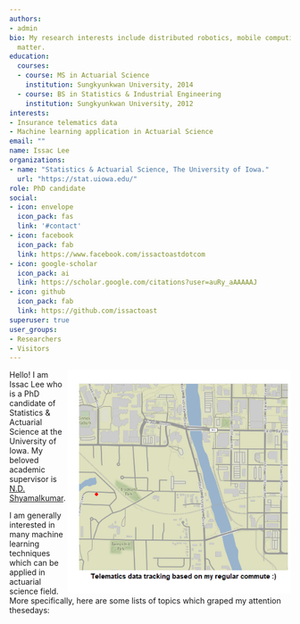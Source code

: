 ```yaml
---
authors:
- admin
bio: My research interests include distributed robotics, mobile computing and programmable
  matter.
education:
  courses:
  - course: MS in Actuarial Science
    institution: Sungkyunkwan University, 2014
  - course: BS in Statistics & Industrial Engineering
    institution: Sungkyunkwan University, 2012
interests:
- Insurance telematics data
- Machine learning application in Actuarial Science
email: ""
name: Issac Lee
organizations:
- name: "Statistics & Actuarial Science, The University of Iowa."
  url: "https://stat.uiowa.edu/"
role: PhD candidate
social:
- icon: envelope
  icon_pack: fas
  link: '#contact'
- icon: facebook
  icon_pack: fab
  link: https://www.facebook.com/issactoastdotcom
- icon: google-scholar
  icon_pack: ai
  link: https://scholar.google.com/citations?user=auRy_aAAAAAJ
- icon: github
  icon_pack: fab
  link: https://github.com/issactoast
superuser: true
user_groups:
- Researchers
- Visitors
---
```



<img width="400" height="400" src="https://raw.githubusercontent.com/issactoast/EnBlog/master/static/img/mycommute_route.gif" align="right">


Hello! I am Issac Lee who is a PhD candidate of Statistics & Actuarial Science at the University of Iowa. My beloved academic supervisor is [N.D. Shyamalkumar](http://homepage.divms.uiowa.edu/~nshyamal/).

I am generally interested in many machine learning techniques which can be applied in actuarial science field. More specifically, here are some lists of topics which graped my attention thesedays: